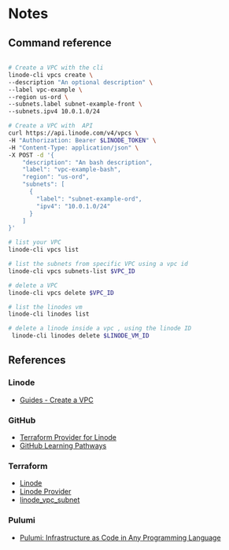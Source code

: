# Notes


## Command reference

```bash

# Create a VPC with the cli
linode-cli vpcs create \
--description "An optional description" \
--label vpc-example \
--region us-ord \
--subnets.label subnet-example-front \
--subnets.ipv4 10.0.1.0/24

# Create a VPC with  API
curl https://api.linode.com/v4/vpcs \
-H "Authorization: Bearer $LINODE_TOKEN" \
-H "Content-Type: application/json" \
-X POST -d '{
    "description": "An bash description",
    "label": "vpc-example-bash",
    "region": "us-ord",
    "subnets": [
      {
        "label": "subnet-example-ord",
        "ipv4": "10.0.1.0/24"
      }
    ]
}'

# list your VPC
linode-cli vpcs list

# list the subnets from specific VPC using a vpc id
linode-cli vpcs subnets-list $VPC_ID

# delete a VPC
linode-cli vpcs delete $VPC_ID

# list the linodes vm 
linode-cli linodes list

# delete a linode inside a vpc , using the linode ID
 linode-cli linodes delete $LINODE_VM_ID  

```


## References

### Linode
- [Guides - Create a VPC](https://www.linode.com/docs/products/networking/vpc/guides/create/?tabs=linode-api)

### GitHub
- [Terraform Provider for Linode](https://github.com/linode/terraform-provider-linode)
- [GitHub Learning Pathways](https://resources.github.com/learn/pathways/?utm_source=learning-pathways&utm_medium=Resources&utm_campaign=copilot-banner)

### Terraform
- [Linode](https://registry.terraform.io/namespaces/linode)
- [Linode Provider](https://registry.terraform.io/providers/linode/linode/latest/docs#configuration-reference)
- [linode_vpc_subnet](https://registry.terraform.io/providers/linode/linode/latest/docs/resources/vpc_subnet)

### Pulumi
- [Pulumi: Infrastructure as Code in Any Programming Language](https://www.pulumi.com/)